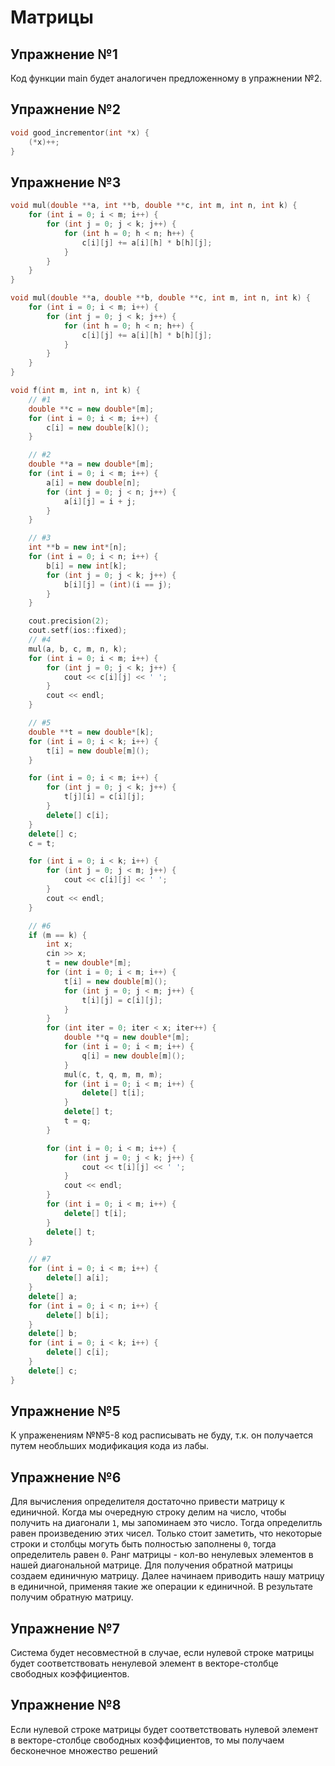 # Матрицы
## Упражнение №1
Код функции main будет аналогичен предложенному в упражнении №2.

## Упражнение №2

```cpp
void good_incrementor(int *x) {
    (*x)++;
}
```

## Упражнение №3

```cpp
void mul(double **a, int **b, double **c, int m, int n, int k) {
    for (int i = 0; i < m; i++) {
        for (int j = 0; j < k; j++) {
            for (int h = 0; h < n; h++) {
                c[i][j] += a[i][h] * b[h][j];
            }
        }
    }
}

void mul(double **a, double **b, double **c, int m, int n, int k) {
    for (int i = 0; i < m; i++) {
        for (int j = 0; j < k; j++) {
            for (int h = 0; h < n; h++) {
                c[i][j] += a[i][h] * b[h][j];
            }
        }
    }
}

void f(int m, int n, int k) {
    // #1
    double **c = new double*[m];
    for (int i = 0; i < m; i++) {
        c[i] = new double[k]();
    }

    // #2
    double **a = new double*[m];
    for (int i = 0; i < m; i++) {
        a[i] = new double[n];
        for (int j = 0; j < n; j++) {
            a[i][j] = i + j;
        }
    }

    // #3
    int **b = new int*[n];
    for (int i = 0; i < n; i++) {
        b[i] = new int[k];
        for (int j = 0; j < k; j++) {
            b[i][j] = (int)(i == j);
        }
    }

    cout.precision(2);
    cout.setf(ios::fixed);
    // #4
    mul(a, b, c, m, n, k);
    for (int i = 0; i < m; i++) {
        for (int j = 0; j < k; j++) {
            cout << c[i][j] << ' ';
        }
        cout << endl;
    }

    // #5
    double **t = new double*[k];
    for (int i = 0; i < k; i++) {
        t[i] = new double[m]();
    }

    for (int i = 0; i < m; i++) {
        for (int j = 0; j < k; j++) {
            t[j][i] = c[i][j];
        }
        delete[] c[i];
    }
    delete[] c;
    c = t;

    for (int i = 0; i < k; i++) {
        for (int j = 0; j < m; j++) {
            cout << c[i][j] << ' ';
        }
        cout << endl;
    }

    // #6
    if (m == k) {
        int x;
        cin >> x;
        t = new double*[m];
        for (int i = 0; i < m; i++) {
            t[i] = new double[m]();
            for (int j = 0; j < m; j++) {
                t[i][j] = c[i][j];
            }
        }
        for (int iter = 0; iter < x; iter++) {
            double **q = new double*[m];
            for (int i = 0; i < m; i++) {
                q[i] = new double[m]();
            }
            mul(c, t, q, m, m, m);
            for (int i = 0; i < m; i++) {
                delete[] t[i];
            }
            delete[] t;
            t = q;
        }

        for (int i = 0; i < m; i++) {
            for (int j = 0; j < k; j++) {
                cout << t[i][j] << ' ';
            }
            cout << endl;
        }   
        for (int i = 0; i < m; i++) {
            delete[] t[i];
        }
        delete[] t;
    }

    // #7
    for (int i = 0; i < m; i++) {
        delete[] a[i];
    }
    delete[] a;
    for (int i = 0; i < n; i++) {
        delete[] b[i];
    }
    delete[] b;
    for (int i = 0; i < k; i++) {
        delete[] c[i];
    }
    delete[] c;
}
```

## Упражнение №5
К упраженениям №№5-8 код расписывать не буду, т.к. он получается путем необльших модификация кода из лабы.


## Упражнение №6
Для вычисления определителя достаточно привести матрицу к единичной. Когда мы очередную строку делим на число, чтобы получить на диагонали `1`, мы запоминаем это число. Тогда определитль равен произведению этих чисел. Только стоит заметить, что некоторые строки и столбцы могуть быть полностью заполнены `0`, тогда определитель равен `0`. Ранг матрицы - кол-во ненулевых элементов в нашей диагональной матрице. Для получения обратной матрицы создаем единичную матрицу. Далее начинаем приводить нашу матрицу в единичной, применяя такие же операции к единичной. В результате получим обратную матрицу.

## Упражнение №7
Система будет несовместной в случае, если нулевой строке матрицы будет соответствовать ненулевой элемент в векторе-столбце свободных коэффициентов.

## Упражнение №8
Если нулевой строке матрицы будет соответствовать нулевой элемент в векторе-столбце свободных коэффициентов, то мы получаем бесконечное множество решений
